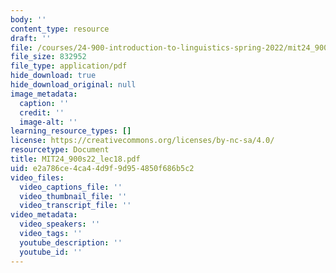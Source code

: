 ```yaml
---
body: ''
content_type: resource
draft: ''
file: /courses/24-900-introduction-to-linguistics-spring-2022/mit24_900s22_lec18.pdf
file_size: 832952
file_type: application/pdf
hide_download: true
hide_download_original: null
image_metadata:
  caption: ''
  credit: ''
  image-alt: ''
learning_resource_types: []
license: https://creativecommons.org/licenses/by-nc-sa/4.0/
resourcetype: Document
title: MIT24_900s22_lec18.pdf
uid: e2a786ce-4ca4-4d9f-9d95-4850f686b5c2
video_files:
  video_captions_file: ''
  video_thumbnail_file: ''
  video_transcript_file: ''
video_metadata:
  video_speakers: ''
  video_tags: ''
  youtube_description: ''
  youtube_id: ''
---
```

